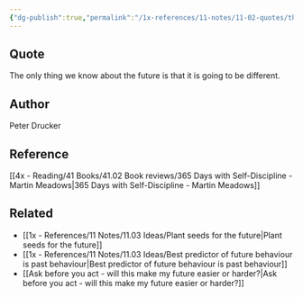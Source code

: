 ```yaml
---
{"dg-publish":true,"permalink":"/1x-references/11-notes/11-02-quotes/the-only-thing-we-know-about-the-future-is-that-it-is-going-to-be-different-peter-drucker/","title":"The only thing we know about the future is that it is going to be different. - Peter Drucker","created":"2024-02-18T21:41:37.237+03:00","updated":"2024-02-18T21:41:37.237+03:00"}
---
```



## Quote
The only thing we know about the future is that it is going to be different. 

## Author
Peter Drucker

## Reference
[[4x - Reading/41 Books/41.02 Book reviews/365 Days with Self-Discipline - Martin Meadows\|365 Days with Self-Discipline - Martin Meadows]]

## Related
- [[1x - References/11 Notes/11.03 Ideas/Plant seeds for the future\|Plant seeds for the future]]
- [[1x - References/11 Notes/11.03 Ideas/Best predictor of future behaviour is past behaviour\|Best predictor of future behaviour is past behaviour]]
- [[Ask before you act - will this make my future easier or harder?\|Ask before you act - will this make my future easier or harder?]]